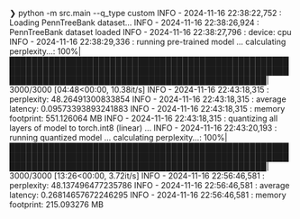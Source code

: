 ❯ python -m src.main --q_type custom
INFO - 2024-11-16 22:38:22,752 : Loading PennTreeBank dataset...
INFO - 2024-11-16 22:38:26,924 : PennTreeBank dataset loaded
INFO - 2024-11-16 22:38:27,796 : device: cpu
INFO - 2024-11-16 22:38:29,336 : running pre-trained model ... 
calculating perplexity...: 100%|██████████████████████████████████████████████████████████████████████████████████████████████████████████████████████████████████████████████████| 3000/3000 [04:48<00:00, 10.38it/s]
INFO - 2024-11-16 22:43:18,315 : perplexity: 48.26491300833854
INFO - 2024-11-16 22:43:18,315 : average latency: 0.09573393893241883
INFO - 2024-11-16 22:43:18,315 : memory footprint: 551.126064 MB
INFO - 2024-11-16 22:43:18,315 : quantizing all layers of model to torch.int8 (linear) ...
INFO - 2024-11-16 22:43:20,193 : running quantized model ... 
calculating perplexity...: 100%|██████████████████████████████████████████████████████████████████████████████████████████████████████████████████████████████████████████████████| 3000/3000 [13:26<00:00,  3.72it/s]
INFO - 2024-11-16 22:56:46,581 : perplexity: 48.137496477235786
INFO - 2024-11-16 22:56:46,581 : average latency: 0.26814657672246295
INFO - 2024-11-16 22:56:46,581 : memory footprint: 215.093276 MB